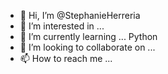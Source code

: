 - 👋 Hi, I’m @StephanieHerreria
- 👀 I’m interested in ...
- 🌱 I’m currently learning ... Python
- 💞️ I’m looking to collaborate on ...
- 📫 How to reach me ...

<!---
StephanieHerreria/StephanieHerreria is a ✨ special ✨ repository because its `README.md` (this file) appears on your GitHub profile.
You can click the Preview link to take a look at your changes.
--->
